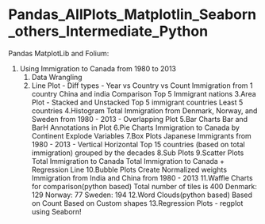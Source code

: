 # Pandas_AllPlots_Matplotlin_Seaborn_others_Intermediate_Python

Pandas MatplotLib and Folium:

1. Using Immigration to Canada from 1980 to 2013
	1. Data Wrangling 
	2. Line Plot - Diff types - Year vs Country vs Count
		Immigration from 1 country
		China and india Comparison
		Top 5 Immigrant nations
	3.Area Plot - Stacked and Unstacked
		Top 5 immigrant countries
		Least 5 countries
	4.Histogram
		Total
		Immigration from Denmark, Norway, and Sweden from 1980 - 2013 - Overlapping Plot
	5.Bar Charts
		Bar and BarH
		Annotations in Plot
	6.Pie Charts
		Immigration to Canada by Continent
		Explode Variables
	7.Box Plots
		Japanese Immigrants from 1980 - 2013 - Vertical Horizontal
		Top 15 countries (based on total immigration) grouped by the decades
	8.Sub Plots
	9.Scatter Plots
		Total Immigration to Canada
		Total Immigration to Canada + Regression Line
	10.Bubble Plots
		Create Normalized weights
		Immigration from India and China from 1980 - 2013
	11.Waffle Charts for comparison(python based)
		Total number of tiles is 400
		Denmark: 129
		Norway: 77
		Sweden: 194
	12.Word Clouds(python based)
		Based on Count
		Based on Custom shapes
	13.Regression Plots - regplot using Seaborn!
